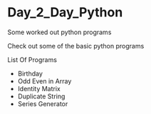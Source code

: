 # Day_2_Day_Python
Some worked out python programs
<br>

Check out some of the basic python programs

List Of Programs

* Birthday 
* Odd Even in Array
* Identity Matrix
* Duplicate String  
* Series Generator
